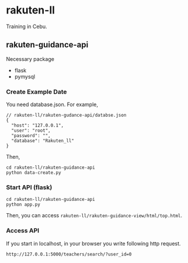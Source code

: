 # rakuten-ll
Training in Cebu.
## rakuten-guidance-api
Necessary package

- flask
- pymysql

### Create Example Date
You need database.json. For example,
```
// rakuten-ll/rakuten-gudance-api/databse.json
{
  "host": "127.0.0.1",
  "user": "root",
  "password": "",
  "database": "Rakuten_ll"
}
```
Then, 
```
cd rakuten-ll/rakuten-guidance-api
python data-create.py
```

### Start API (flask)

```
cd rakuten-ll/rakuten-guidance-api
python app.py
```
Then, you can access `rakuten-ll/rakuten-guidance-view/html/top.html`.
### Access API
If you start in localhost, in your browser you write following http request.
```
http://127.0.0.1:5000/teachers/search/?user_id=0 
```